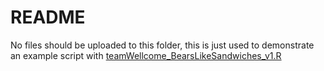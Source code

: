 # README

No files should be uploaded to this folder, this is just used to demonstrate an example script with [teamWellcome_BearsLikeSandwiches_v1.R](example_challenge/teamWellcome_BearsLikeSandwiches_v1.R)